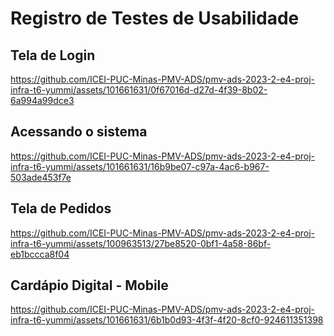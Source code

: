 # Registro de Testes de Usabilidade

## Tela de Login
https://github.com/ICEI-PUC-Minas-PMV-ADS/pmv-ads-2023-2-e4-proj-infra-t6-yummi/assets/101661631/0f67016d-d27d-4f39-8b02-6a994a99dce3

## Acessando o sistema
https://github.com/ICEI-PUC-Minas-PMV-ADS/pmv-ads-2023-2-e4-proj-infra-t6-yummi/assets/101661631/16b9be07-c97a-4ac6-b967-503ade453f7e

## Tela de Pedidos
https://github.com/ICEI-PUC-Minas-PMV-ADS/pmv-ads-2023-2-e4-proj-infra-t6-yummi/assets/100963513/27be8520-0bf1-4a58-86bf-eb1bccca8f04

## Cardápio Digital - Mobile
https://github.com/ICEI-PUC-Minas-PMV-ADS/pmv-ads-2023-2-e4-proj-infra-t6-yummi/assets/101661631/6b1b0d93-4f3f-4f20-8cf0-924611351398

